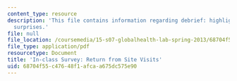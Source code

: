```yaml
---
content_type: resource
description: 'This file contains information regarding debrief: highlights, challenges,
  surprises.'
file: null
file_location: /coursemedia/15-s07-globalhealth-lab-spring-2013/68704f55c47648f1afcaa675dc575e90_MIT15_S07S13_posttripchk.pdf
file_type: application/pdf
resourcetype: Document
title: 'In-class Survey: Return from Site Visits'
uid: 68704f55-c476-48f1-afca-a675dc575e90
---
```

